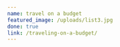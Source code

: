 ```yaml
---
name: travel on a budget
featured_image: /uploads/list3.jpg
done: true
link: /traveling-on-a-budget/
---
```



